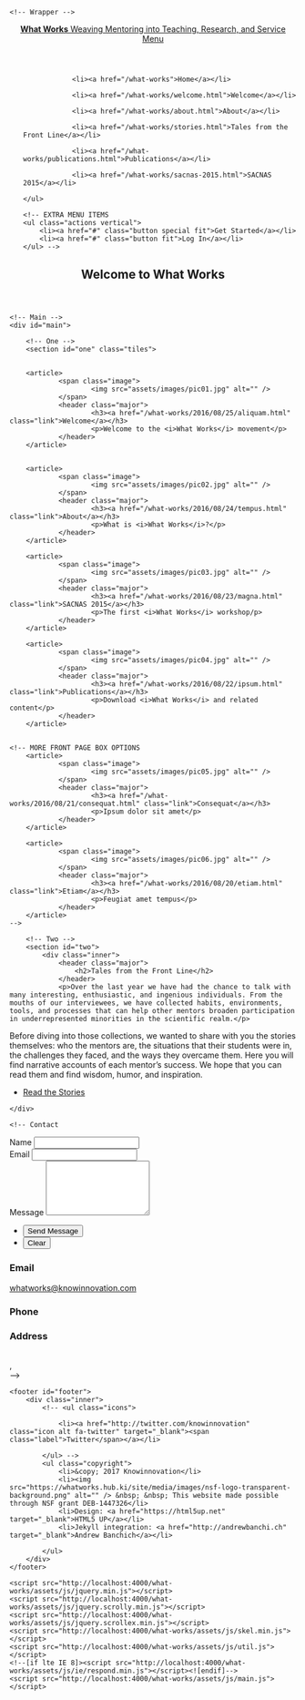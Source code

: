 <!DOCTYPE html>
<!--
	Forty by HTML5 UP
	html5up.net | @ajlkn
	Free for personal and commercial use under the CCA 3.0 license (html5up.net/license)
-->
<html>

<head>
	<title>What Works</title>
	<meta charset="utf-8" />
	<meta name="viewport" content="width=device-width, initial-scale=1, user-scalable=no" />
	<!--[if lte IE 8]><script src="/what-works/assets/js/ie/html5shiv.js"></script><![endif]-->
	<link rel="stylesheet" href="/what-works/assets/css/main.css" />
	<!--[if lte IE 9]><link rel="stylesheet" href="/what-works/assets/css/ie9.css" /><![endif]-->
	<!--[if lte IE 8]><link rel="stylesheet" href="/what-works/assets/css/ie8.css" /><![endif]-->
  </head>

<body>

    <!-- Wrapper -->
<div id="wrapper">

<!-- Header -->
<header id="header" class="alt">
	<a href="http://localhost:4000/what-works/" class="logo"><strong>What Works</strong> <span>Weaving Mentoring into Teaching, Research, and Service</span></a>
	<nav>
		<a href="#menu">Menu</a>
	</nav>
</header>

<!-- Menu -->
<nav id="menu">
	<ul class="links">

		        <li><a href="/what-works">Home</a></li>
	    	
		        <li><a href="/what-works/welcome.html">Welcome</a></li>

		        <li><a href="/what-works/about.html">About</a></li>
		    
		        <li><a href="/what-works/stories.html">Tales from the Front Line</a></li>

		        <li><a href="/what-works/publications.html">Publications</a></li>
		          
		        <li><a href="/what-works/sacnas-2015.html">SACNAS 2015</a></li>
		   
	</ul>
		    
	<!-- EXTRA MENU ITEMS 
	<ul class="actions vertical">
		<li><a href="#" class="button special fit">Get Started</a></li>
		<li><a href="#" class="button fit">Log In</a></li>
	</ul> -->
</nav>
    <!-- Banner -->
    <section id="banner" class="major">
        <div class="inner">
            <header class="major">
                <h1>Welcome to What Works</h1>
            </header>
              <!-- SCROLL DOWN MORE INFO BUTTON
                <div class="content">
                <p style="text-transform: uppercase;"></p>
                <ul class="actions">
                    <li><a href="#one" class="button next scrolly">Watch an Introduction to What Works</a></li>
                </ul>
            </div> -->
        </div>
    </section>

    <!-- Main -->
    <div id="main">

        <!-- One -->
        <section id="one" class="tiles">
	
	
        <article>
                <span class="image">
                        <img src="assets/images/pic01.jpg" alt="" />
                </span>
                <header class="major">
                        <h3><a href="/what-works/2016/08/25/aliquam.html" class="link">Welcome</a></h3>
                        <p>Welcome to the <i>What Works</i> movement</p>
                </header>
        </article>
	
	
        <article>
                <span class="image">
                        <img src="assets/images/pic02.jpg" alt="" />
                </span>
                <header class="major">
                        <h3><a href="/what-works/2016/08/24/tempus.html" class="link">About</a></h3>
                        <p>What is <i>What Works</i>?</p>
                </header>
        </article>
	
        <article>
                <span class="image">
                        <img src="assets/images/pic03.jpg" alt="" />
                </span>
                <header class="major">
                        <h3><a href="/what-works/2016/08/23/magna.html" class="link">SACNAS 2015</a></h3>
                        <p>The first <i>What Works</i> workshop/p>
                </header>
        </article>
	
        <article>
                <span class="image">
                        <img src="assets/images/pic04.jpg" alt="" />
                </span>
                <header class="major">
                        <h3><a href="/what-works/2016/08/22/ipsum.html" class="link">Publications</a></h3>
                        <p>Download <i>What Works</i> and related content</p>
                </header>
        </article>
	
	
	<!-- MORE FRONT PAGE BOX OPTIONS
        <article>
                <span class="image">
                        <img src="assets/images/pic05.jpg" alt="" />
                </span>
                <header class="major">
                        <h3><a href="/what-works/2016/08/21/consequat.html" class="link">Consequat</a></h3>
                        <p>Ipsum dolor sit amet</p>
                </header>
        </article>
	
        <article>
                <span class="image">
                        <img src="assets/images/pic06.jpg" alt="" />
                </span>
                <header class="major">
                        <h3><a href="/what-works/2016/08/20/etiam.html" class="link">Etiam</a></h3>
                        <p>Feugiat amet tempus</p>
                </header>
        </article>
	-->
	
</section>

        <!-- Two -->
        <section id="two">
            <div class="inner">
                <header class="major">
                    <h2>Tales from the Front Line</h2>
                </header>
                <p>Over the last year we have had the chance to talk with many interesting, enthusiastic, and ingenious individuals. From the mouths of our interviewees, we have collected habits, environments, tools, and processes that can help other mentors broaden participation in underrepresented minorities in the scientific realm.</p>

<p>Before diving into those collections, we wanted to share with you the stories themselves: who the mentors are, the situations that their students were in, the challenges they faced, and the ways they overcame them. Here you will find narrative accounts of each mentor’s success. We hope that you can read them and find wisdom, humor, and inspiration.</p>
                <ul class="actions">
                    <li><a href="landing.html" class="button next">Read the Stories</a></li>
                </ul>
            </div>
        </section>

    </div>

    <!-- Contact
<section id="contact">
	<div class="inner">
		<section>
			<form action="https://formspree.io/whatworks@knowinnovation.com" method="POST">
				<div class="field half first">
					<label for="name">Name</label>
					<input type="text" name="name" id="name" />
				</div>
				<div class="field half">
					<label for="email">Email</label>
					<input type="text" name="_replyto" id="email" />
				</div>
				<div class="field">
					<label for="message">Message</label>
					<textarea name="message" id="message" rows="6"></textarea>
				</div>
				<ul class="actions">
					<li><input type="submit" value="Send Message" class="special" /></li>
					<li><input type="reset" value="Clear" /></li>
				</ul>
			</form>
		</section>
		<section class="split">
			<section>
				<div class="contact-method">
					<span class="icon alt fa-envelope"></span>
					<h3>Email</h3>
					<a href="#">whatworks@knowinnovation.com</a>
				</div>
			</section>
			<section>
				<div class="contact-method">
					<span class="icon alt fa-phone"></span>
					<h3>Phone</h3>
					<span></span>
				</div>
			</section>
			<section>
				<div class="contact-method">
					<span class="icon alt fa-home"></span>
					<h3>Address</h3>
					<span><br />
					,  <br />
					</span>
				</div>
			</section>
		</section>
	</div>
</section> -->

<!-- Footer -->
	<footer id="footer">
		<div class="inner">
			<!-- <ul class="icons">
				
				<li><a href="http://twitter.com/knowinnovation" class="icon alt fa-twitter" target="_blank"><span class="label">Twitter</span></a></li>
				
			</ul> -->
			<ul class="copyright">
				<li>&copy; 2017 Knowinnovation</li>
				<li><img src="https://whatworks.hub.ki/site/media/images/nsf-logo-transparent-background.png" alt="" /> &nbsp; &nbsp; This website made possible through NSF grant DEB-1447326</li>
				<li>Design: <a href="https://html5up.net" target="_blank">HTML5 UP</a></li>
				<li>Jekyll integration: <a href="http://andrewbanchi.ch" target="_blank">Andrew Banchich</a></li>

			</ul>
		</div>
	</footer>

</div>

<!-- Scripts -->
	<script src="http://localhost:4000/what-works/assets/js/jquery.min.js"></script>
	<script src="http://localhost:4000/what-works/assets/js/jquery.scrolly.min.js"></script>
	<script src="http://localhost:4000/what-works/assets/js/jquery.scrollex.min.js"></script>
	<script src="http://localhost:4000/what-works/assets/js/skel.min.js"></script>
	<script src="http://localhost:4000/what-works/assets/js/util.js"></script>
	<!--[if lte IE 8]><script src="http://localhost:4000/what-works/assets/js/ie/respond.min.js"></script><![endif]-->
	<script src="http://localhost:4000/what-works/assets/js/main.js"></script>

</body>

</html>

